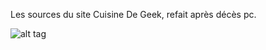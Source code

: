 Les sources du site Cuisine De Geek, refait après décès pc.

![alt tag](https://codeship.com/projects/YOUR_PROJECT_UUID/status?branch=master)
